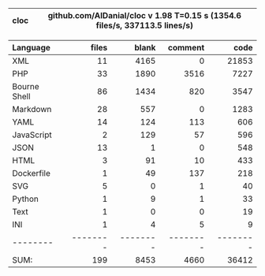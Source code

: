 cloc|github.com/AlDanial/cloc v 1.98  T=0.15 s (1354.6 files/s, 337113.5 lines/s)
--- | ---

Language|files|blank|comment|code
:-------|-------:|-------:|-------:|-------:
XML|11|4165|0|21853
PHP|33|1890|3516|7227
Bourne Shell|86|1434|820|3547
Markdown|28|557|0|1283
YAML|14|124|113|606
JavaScript|2|129|57|596
JSON|13|1|0|548
HTML|3|91|10|433
Dockerfile|1|49|137|218
SVG|5|0|1|40
Python|1|9|1|33
Text|1|0|0|19
INI|1|4|5|9
--------|--------|--------|--------|--------
SUM:|199|8453|4660|36412
